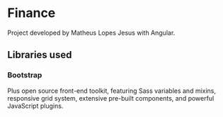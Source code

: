 # Finance

Project developed by Matheus Lopes Jesus with Angular.

## Libraries used

### Bootstrap

Plus open source front-end toolkit, featuring Sass variables and mixins, responsive grid system, extensive pre-built components, and powerful JavaScript plugins.
